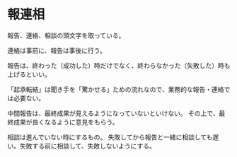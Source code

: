 # 報連相

報告、連絡、相談の頭文字を取っている。

連絡は事前に、報告は事後に行う。

報告は、終わった（成功した）時だけでなく、終わらなかった（失敗した）時も上げるといい。

「起承転結」は聞き手を「驚かせる」ための流れなので、業務的な報告・連絡では必要ない。

中間報告は、最終成果が見えるようになっていないといけない。
その上で、最終成果が良くなるように意見をもらう。

相談は進んでいない時にするもの。
失敗してから報告と一緒に相談しても遅い。失敗する前に相談して、失敗しないようにする。
